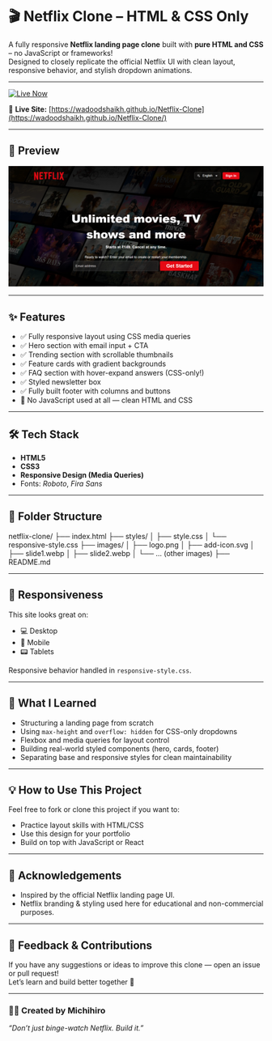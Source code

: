 # 🎬 Netflix Clone – HTML & CSS Only

A fully responsive **Netflix landing page clone** built with **pure HTML and CSS** – no JavaScript or frameworks!  
Designed to closely replicate the official Netflix UI with clean layout, responsive behavior, and stylish dropdown animations.

---

[![Live Now](https://img.shields.io/badge/Live%20Now-Netflix%20Clone-E50914?style=for-the-badge&logo=netflix&logoColor=white)](https://wadoodshaikh.github.io/Netflix-Clone/)

🔗 **Live Site:** [https://wadoodshaikh.github.io/Netflix-Clone](https://wadoodshaikh.github.io/Netflix-Clone/)

---

## 📸 Preview

![Netflix Clone Screenshot](images/screenshot.PNG)

---

## ✨ Features

- ✅ Fully responsive layout using CSS media queries
- ✅ Hero section with email input + CTA
- ✅ Trending section with scrollable thumbnails
- ✅ Feature cards with gradient backgrounds
- ✅ FAQ section with hover-expand answers (CSS-only!)
- ✅ Styled newsletter box
- ✅ Fully built footer with columns and buttons
- 🚫 No JavaScript used at all — clean HTML and CSS

---

## 🛠️ Tech Stack

- **HTML5**
- **CSS3**
- **Responsive Design (Media Queries)**
- Fonts: *Roboto*, *Fira Sans*

---

## 📁 Folder Structure

netflix-clone/
├── index.html
├── styles/
│   ├── style.css
│   └── responsive-style.css
├── images/
│   ├── logo.png
│   ├── add-icon.svg
│   ├── slide1.webp
│   ├── slide2.webp
│   └── ... (other images)
├── README.md

---

## 📱 Responsiveness

This site looks great on:
- 💻 Desktop
- 📱 Mobile
- 📟 Tablets

Responsive behavior handled in `responsive-style.css`.

---

## 🧠 What I Learned

- Structuring a landing page from scratch
- Using `max-height` and `overflow: hidden` for CSS-only dropdowns
- Flexbox and media queries for layout control
- Building real-world styled components (hero, cards, footer)
- Separating base and responsive styles for clean maintainability

---

## 💡 How to Use This Project

Feel free to fork or clone this project if you want to:
- Practice layout skills with HTML/CSS
- Use this design for your portfolio
- Build on top with JavaScript or React

---

## 🙌 Acknowledgements

- Inspired by the official Netflix landing page UI.
- Netflix branding & styling used here for educational and non-commercial purposes.

---

## 📮 Feedback & Contributions

If you have any suggestions or ideas to improve this clone — open an issue or pull request!  
Let’s learn and build better together 🚀

---

### 👨‍💻 Created by **Michihiro**
_“Don’t just binge-watch Netflix. Build it.”_

